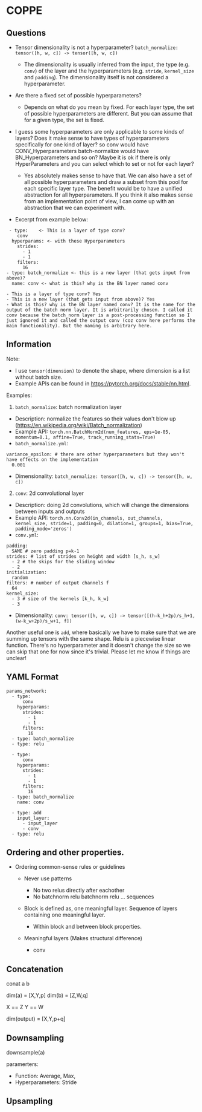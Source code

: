 # COPPE



## Questions

  - Tensor dimensionality is not a hyperparameter?
   `batch_normalize: tensor([h, w, c]) -> tensor([h, w, c])`
    - The dimensionality is usually inferred from the input, the type (e.g. `conv`) of the layer and the hyperparameters (e.g. `stride`, `kernel_size` and `padding`). The dimensionality itself is not considered a hyperparameter.

  - Are there a fixed set of possible hyperparameters?
    - Depends on what do you mean by fixed. For each layer type, the set of possible hyperparameters are different. But you can assume that for a given type, the set is fixed.

  - I guess some hyperparameters are only applicable to some kinds of layers?
    Does it make sense to have types of hyperparameters specifically
    for one kind of layer?
    so conv would have CONV_Hyperparameters
       batch-normalize would have BN_Hyperparameters
       and so on?
    Maybe it is ok if there is only HyperParameters and you can
    select which to set or not for each layer?
    - Yes absolutely makes sense to have that. We can also have a set of all possible hyperparameters and draw a subset from this pool for each specific layer type. The benefit would be to have a unified abstraction for all hyperparameters. If you think it also makes sense from an implementation point of view, I can come up with an abstraction that we can experiment with.

  - Excerpt from example below:
  ```
   - type:    <- This is a layer of type conv?
      conv
    hyperparams: <- with these Hyperparameters
      strides:
        - 1
        - 1
      filters:
        16
  - type: batch_normalize <- this is a new layer (that gets input from above)?
    name: conv <- what is this? why is the BN layer named conv
  ```
    - This is a layer of type conv? Yes
    - This is a new layer (that gets input from above)? Yes
    - What is this? why is the BN layer named conv? It is the name for the output of the batch norm layer. It is arbitrarily chosen. I called it conv because the batch_norm layer is a post-processing function so I just ignored it and called the output conv (coz conv here performs the main functionality). But the naming is arbitrary here.



## Information
Note:
- I use `tensor(dimension)` to denote the shape, where dimension is a list without batch size.
- Example APIs can be found in https://pytorch.org/docs/stable/nn.html.

Examples:
1. `batch_normalize`: batch normalization layer
- Description: normalize the features so their values don't blow up (https://en.wikipedia.org/wiki/Batch_normalization)
- Example API: `torch.nn.BatchNorm2d(num_features, eps=1e-05, momentum=0.1, affine=True, track_running_stats=True)`
- `batch_normalize.yml`:
```
variance_epsilon: # there are other hyperparameters but they won't have effects on the implementation
  0.001
```
- Dimensionality: `batch_normalize: tensor([h, w, c]) -> tensor([h, w, c])`

2. `conv`: 2d convolutional layer
- Description: doing 2d convolutions, which will change the dimensions between inputs and outputs
- Example API: `torch.nn.Conv2d(in_channels, out_channels, kernel_size, stride=1, padding=0, dilation=1, groups=1, bias=True, padding_mode='zeros')`
- `conv.yml`:
```
padding:
  SAME # zero padding p=k-1
strides: # list of strides on height and width [s_h, s_w]
  - 2 # the skips for the sliding window
  - 2
initialization:
  random
filters: # number of output channels f
  64
kernel_size:
  - 3 # size of the kernels [k_h, k_w]
  - 3
```
- Dimensionality: `conv: tensor([h, w, c]) -> tensor([(h-k_h+2p)/s_h+1, (w-k_w+2p)/s_w+1, f])`

Another useful one is `add`, where basically we have to make sure that we are summing up tensors with the same shape. Relu is a piecewise linear function. There's no hyperparameter and it doesn't change the size so we can skip that one for now since it's trivial.
Please let me know if things are unclear!



## YAML Format

```
params_network:
  - type:
      conv
    hyperparams:
      strides:
        - 1
        - 1
      filters:
        16
  - type: batch_normalize
  - type: relu

  - type:
      conv
    hyperparams:
      strides:
        - 1
        - 1
      filters:
        16
  - type: batch_normalize
    name: conv

  - type: add
    input_layer:
      - input_layer
      - conv
  - type: relu
```


## Ordering and other properties.


- Ordering common-sense rules or guidelines

  - Never use patterns 
    - No two relus directly after eachother
    - No batchnorm relu batchnorm relu ... sequences
   

  - Block is defined as, one meaningful layer.
    Sequence of layers containing one meaningful layer.
    - Within block and between block properties. 

  - Meaningful layers (Makes structural difference)
    - conv 

## Concatenation

conat a b

dim(a) = [X,Y,p]
dim(b) = [Z,W,q]

X == Z
Y == W

dim(output) = [X,Y,p+q]


## Downsampling

downsample(a)

paramerters:
- Function: Average, Max, 
- Hyperparameters: Stride 


## Upsampling